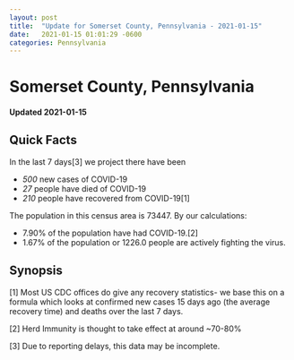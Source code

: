 ```yaml
---
layout: post
title:  "Update for Somerset County, Pennsylvania - 2021-01-15"
date:   2021-01-15 01:01:29 -0600
categories: Pennsylvania
---
```


# Somerset County, Pennsylvania
#### Updated 2021-01-15

## Quick Facts

In the last 7 days[3] we project there have been
- *500* new cases of COVID-19
- *27* people have died of COVID-19
- *210* people have recovered from COVID-19[1]

The population in this census area is 73447. By our calculations:
- 7.90% of the population have had COVID-19.[2]
- 1.67% of the population or 1226.0 people are actively fighting the virus.

## Synopsis




[1] Most US CDC offices do give any recovery statistics- we base this on a formula which looks at confirmed new cases
15 days ago (the average recovery time) and deaths over the last 7 days.

[2] Herd Immunity is thought to take effect at around ~70-80%

[3] Due to reporting delays, this data may be incomplete.
 
    